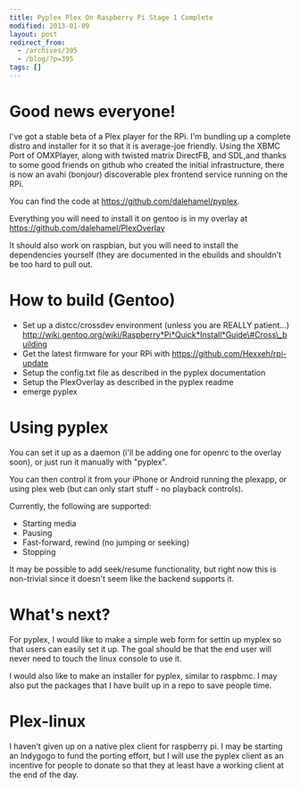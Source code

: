 ```yaml
---
title: Pyplex Plex On Raspberry Pi Stage 1 Complete
modified: 2013-01-09
layout: post
redirect_from:
  - /archives/395
  - /blog/?p=395
tags: []
---
```



Good news everyone!
===================

I've got a stable beta of a Plex player for the RPi. I'm bundling up a complete distro and installer for it so that it is average-joe friendly. Using the XBMC Port of OMXPlayer, along with twisted matrix DirectFB, and SDL,and thanks to some good friends on github who created the initial infrastructure, there is now an avahi (bonjour) discoverable plex frontend service running on the RPi.

You can find the code at https://github.com/dalehamel/pyplex.

Everything you will need to install it on gentoo is in my overlay at https://github.com/dalehamel/PlexOverlay

It should also work on raspbian, but you will need to install the dependencies yourself (they are documented in the ebuilds and shouldn't be too hard to pull out.

How to build (Gentoo)
=====================

-   Set up a distcc/crossdev environment (unless you are REALLY patient...) http://wiki.gentoo.org/wiki/Raspberry*Pi*Quick*Install*Guide\#Cross\_building
-   Get the latest firmware for your RPi with https://github.com/Hexxeh/rpi-update
-   Setup the config.txt file as described in the pyplex documentation
-   Setup the PlexOverlay as described in the pyplex readme
-   emerge pyplex

Using pyplex
============

You can set it up as a daemon (i'll be adding one for openrc to the overlay soon), or just run it manually with "pyplex".

You can then control it from your iPhone or Android running the plexapp, or using plex web (but can only start stuff - no playback controls).

Currently, the following are supported:

-   Starting media
-   Pausing
-   Fast-forward, rewind (no jumping or seeking)
-   Stopping

It may be possible to add seek/resume functionality, but right now this is non-trivial since it doesn't seem like the backend supports it.

What's next?
============

For pyplex, I would like to make a simple web form for settin up myplex so that users can easily set it up. The goal should be that the end user will never need to touch the linux console to use it.

I would also like to make an installer for pyplex, similar to raspbmc. I may also put the packages that I have built up in a repo to save people time.

Plex-linux
==========

I haven't given up on a native plex client for raspberry pi. I may be starting an Indygogo to fund the porting effort, but I will use the pyplex client as an incentive for people to donate so that they at least have a working client at the end of the day.
